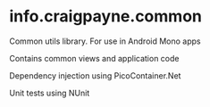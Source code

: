 info.craigpayne.common
======================

Common utils library. For use in Android Mono apps 

Contains common views and application code

Dependency injection using PicoContainer.Net 

Unit tests using NUnit
